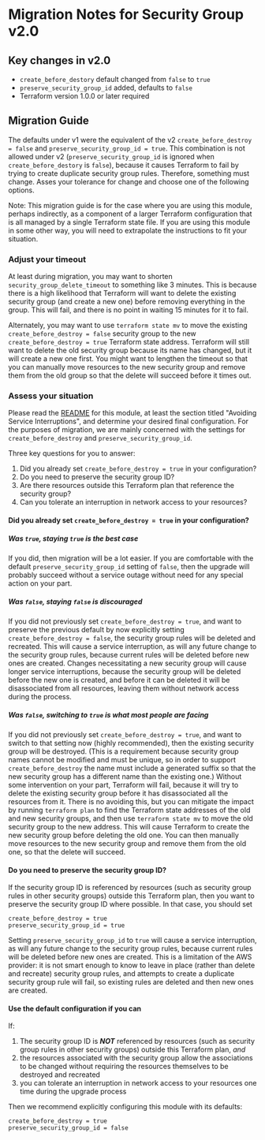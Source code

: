 # Migration Notes for Security Group v2.0

## Key changes in v2.0
- `create_before_destory` default changed from `false` to `true`
- `preserve_security_group_id` added, defaults to `false`
- Terraform version 1.0.0 or later required

## Migration Guide

The defaults under v1 were the equivalent of the v2
`create_before_destroy = false` and `preserve_security_group_id = true`.
This combination is not allowed under v2 (`preserve_security_group_id` is ignored
when `create_before_destory` is `false`), because it causes Terraform to fail
by trying to create duplicate security group rules. Therefore, something must
change. Asses your tolerance for change and choose one of the following options.

Note: This migration guide is for the case where you are using this module,
perhaps indirectly, as a component of a larger Terraform configuration that is
all managed by a single Terraform state file. If you are using this module in
some other way, you will need to extrapolate the instructions to fit your situation.

### Adjust your timeout

At least during migration, you may want to shorten `security_group_delete_timeout`
to something like 3 minutes. This is because there is a high likelihood that
Terraform will want to delete the existing security group (and create a new one)
before removing everything in the group. This will fail, and there is no point
in waiting 15 minutes for it to fail.

Alternately, you may want to use `terraform state mv` to move the existing
`create_before_destroy = false` security group to the new
`create_before_destroy = true` Terraform state address. Terraform will still
want to delete the old security group because its name has changed,
but it will create a new one first. You might want to lengthen the timeout
so that you can manually move resources to the new security group and remove
them from the old group so that the delete will succeed before it times out.

### Assess your situation

Please read the [README](https://github.com/cloudposse/terraform-aws-security-group/#avoiding-service-interruptions) for this module,
at least the section titled "Avoiding Service Interruptions", and determine your desired final configuration.
For the purposes of migration, we are mainly concerned with the settings for `create_before_destroy` and `preserve_security_group_id`.

Three key questions for you to answer:

1. Did you already set `create_before_destroy = true` in your configuration?
2. Do you need to preserve the security group ID?
3. Are there resources outside this Terraform plan that reference the security group?
1. Can you tolerate an interruption in network access to your resources?

#### Did you already set `create_before_destroy = true` in your configuration?

##### Was `true`, staying `true` is the best case
If you did, then migration will be a lot easier. If you are comfortable with
the default `preserve_security_group_id` setting of `false`, then the
upgrade will probably succeed without a service outage without need
for any special action on your part.

##### Was `false`, staying `false` is discouraged

If you did not previously set `create_before_destroy = true`, and want to
preserve the previous default by now explicitly setting `create_before_destroy = false`,
the security group rules will be deleted and recreated. This will cause a service
interruption, as will any future change to the security group rules, because
current rules will be deleted before new ones are created. Changes
necessitating a new security group will cause longer service interruptions,
because the security group will be deleted before the new one is created,
and before it can be deleted it will be disassociated from all resources,
leaving them without network access during the process.

##### Was `false`, switching to `true` is what most people are facing

If you did not previously set `create_before_destroy = true`, and want
to switch to that setting now (highly recommended), then the
existing security group will be destroyed. (This is a requirement because
security group names cannot be modified and must be unique, so
in order to support `create_before_destroy` the name must include a generated suffix
so that the new security group has a different name than the existing one.) Without
some intervention on your part, Terraform will fail, because it will try to delete
the existing security group before it has disassociated all the resources from it.
There is no avoiding this, but you can mitigate the impact by running
`terraform plan` to find the Terraform state addresses of the old and new
security groups, and then use `terraform state mv` to move the old security group
to the new address. This will cause Terraform to create the new security group
before deleting the old one. You can then manually move resources to the new
security group and remove them from the old one, so that the delete will succeed.



#### Do you need to preserve the security group ID?

If the security group ID is referenced by resources (such as security group rules
in other security groups) outside this Terraform plan, then you want to
preserve the security group ID where possible. In that case, you should set

```hcl
create_before_destroy = true
preserve_security_group_id = true
```

Setting `preserve_security_group_id` to `true` will cause a service
interruption, as will any future change to the security group rules, because
current rules will be deleted before new ones are created.
This is a limitation of the AWS provider: it is not smart enough to
know to leave in place (rather than delete and recreate) security group
rules, and attempts to create a duplicate security group rule will fail,
so existing rules are deleted and then new ones are created.


#### Use the default configuration if you can

If:

1. The security group ID is **_NOT_** referenced by resources (such as security group rules
in other security groups) outside this Terraform plan, _and_
2. the resources associated with the security group allow the associations to be changed without requiring
the resources themselves to be destroyed and recreated
3. you can tolerate an interruption in network access to your resources one time during the upgrade process

Then we recommend explicitly configuring this module with its defaults:

```hcl
create_before_destroy = true
preserve_security_group_id = false
```
